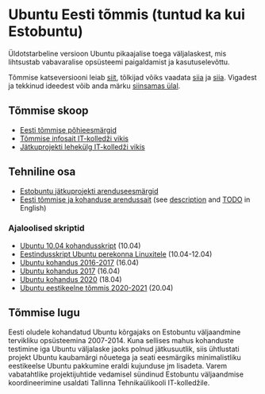 # Ubuntu Eesti tõmmis (tuntud ka kui Estobuntu)

Üldotstarbeline versioon Ubuntu pikaajalise toega väljalaskest, mis lihtsustab vabavaralise opsüsteemi paigaldamist ja kasutuselevõttu.

Tõmmise katseversiooni leiab [siit](https://linux.infoaed.ee/), tõlkijad võiks vaadata [siia](https://translations.launchpad.net/ubuntu/noble/+lang/et) ja [siia](https://hosted.weblate.org/projects/ubuntu-desktop-translations/-/et/). Vigadest ja tekkinud ideedest võib anda märku [siinsamas ülal](https://github.com/estobuntu/ubuntu-estonian-remix/issues).

## Tõmmise skoop

* [Eesti tõmmise põhieesmärgid](https://github.com/estobuntu/ubuntu-estonian-remix/issues/1)
* [Tõmmise infosait IT-kolledži vikis](https://wiki.itcollege.ee/index.php/Ubuntu_Estonian_Remix)
* [Jätkuprojekti lehekülg IT-kolledži vikis](https://wiki.itcollege.ee/index.php/Estobuntu_j%C3%A4tkuprojekt)

## Tehniline osa

* [Estobuntu jätkuprojekti arenduseesmärgid](https://enos.itcollege.ee/~edmund/osadmin/est/arvestus-eritingimustel/estobuntu-dev/estobuntu-osadmin.html)
* [Eesti tõmmise ja kohanduse arendussait](https://linux.itcollege.ee/Ubuntu-Estonian-Remix/) (see [description](http://linux.itcollege.ee/Ubuntu-Estonian-Remix/Ubuntu-Estonian-Remix.html) and [TODO](http://linux.itcollege.ee/Ubuntu-Estonian-Remix/to-do.html) in English)

### Ajaloolised skriptid

* [Ubuntu 10.04 kohandusskript](https://viki.pingviin.org/Ubuntu_10.04_kohandusskript) (10.04)
* [Eestindusskript Ubuntu perekonna Linuxitele](https://viki.pingviin.org/Eestindusskript_Ubuntu_perekonna_Linuxitele) (10.04-12.04)
* [Ubuntu kohandus 2016-2017](https://github.com/estobuntu/ubuntu-estonian-remix/tree/16.04) (16.04)
* [Ubuntu kohandus 2017](https://github.com/edmundlaugasson/ubuntu-estonian-remix) (16.04)
* [Ubuntu kohandus 2020](https://github.com/KaarelP2rtel/ubuntu-estonian-remix) (18.04)
* [Ubuntu eestikeelne tõmmis 2020-2021](https://github.com/estobuntu/estobuntu-20.04) (20.04)

## Tõmmise lugu

Eesti oludele kohandatud Ubuntu kõrgajaks on Estobuntu väljaandmine tervikliku opsüsteemina 2007-2014. Kuna sellises mahus kohanduste testimine iga Ubuntu väljalaske jaoks polnud jätkusuutlik, siis ühtlustati projekt Ubuntu kaubamärgi nõuetega ja seati eesmärgiks minimalistliku eestikeelse Ubuntu pakkumine eraldi kujunduse jm lisadeta. Varem vabatahtlike projektijuhtide vedamisel sündinud Estobuntu väljaandmise koordineerimine usaldati Tallinna Tehnikaülikooli IT-kolledžile.
